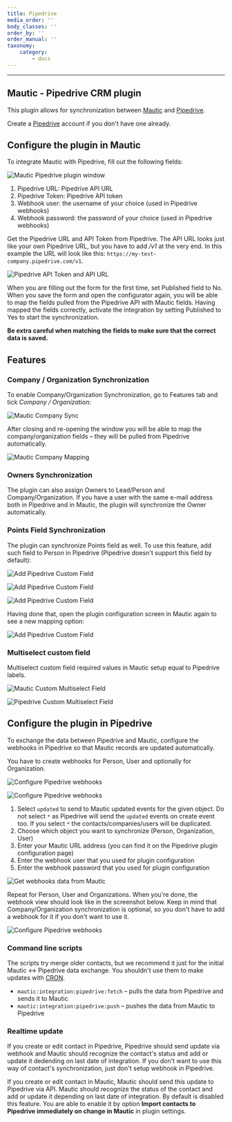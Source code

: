 ```yaml
---
title: Pipedrive
media_order: ''
body_classes: ''
order_by: ''
order_manual: ''
taxonomy:
    category:
        - docs
---
```


-------------------

## Mautic - Pipedrive CRM plugin

This plugin allows for synchronization between [Mautic] and [Pipedrive].

Create a [Pipedrive] account if you don't have one already.

## Configure the plugin in Mautic

To integrate Mautic with Pipedrive, fill out the following fields:

![Mautic Pipedrive plugin window](mautic_window_conf.png "Mautic Pipedrive plugin window")

1. Pipedrive URL: Pipedrive API URL
2. Pipedrive Token: Pipedrive API token
3. Webhook user: the username of your choice (used in Pipedrive webhooks)
4. Webhook password: the password of your choice (used in Pipedrive webhooks)

Get the Pipedrive URL and API Token from Pipedrive. The API URL looks just like your own Pipedrive URL, but you have to add _/v1_ at the very end. In this example the URL will look like this: `https://my-test-company.pipedrive.com/v1`.

![Pipedrive API Token and API URL](api_url_token.png "Pipedrive API Token and API URL")

When you are filling out the form for the first time, set Published field to No. When you save the form and open the configurator again, you will be able to map the fields pulled from the Pipedrive API with Mautic fields. Having mapped the fields correctly, activate the integration by setting Published to Yes to start the synchronization.

**Be extra careful when matching the fields to make sure that the correct data is saved.**

## Features

### Company / Organization Synchronization

To enable Company/Organization Synchronization, go to Features tab and tick *Company / Organization*:

![Mautic Company Sync](mautic_company_sync.png "Mautic Company Sync")

After closing and re-opening the window you will be able to map the company/organization fields – they will be pulled from Pipedrive automatically.

![Mautic Company Mapping](mautic_company_mapping.jpg "Mautic Company Mapping")

### Owners Synchronization

The plugin can also assign Owners to Lead/Person and Company/Organization. If you have a user with the same e-mail address both in Pipedrive and in Mautic, the plugin will synchronize the Owner automatically.

### Points Field Synchronization

The plugin can synchronize Points field as well. To use this feature, add such field to Person in Pipedrive (Pipedrive doesn't support this field by default):

![Add Pipedrive Custom Field](custom_field.png "Add Pipedrive Custom Field")

![Add Pipedrive Custom Field](custom_field_1.png "Add Pipedrive Custom Field")

![Add Pipedrive Custom Field](custom_field_2.png "Add Pipedrive Custom Field")

Having done that, open the plugin configuration screen in Mautic again to see a new mapping option:

![Add Pipedrive Custom Field](custom_field_3.png "Add Pipedrive Custom Field")

### Multiselect custom field

Multiselect custom field required values in Mautic setup equal to Pipedrive labels.

![Mautic Custom Multiselect Field](plugins-pipedrive-multiselect.png "Mautic Custom Multiselect Field")

![Pipedrive Custom Multiselect Field](plugins-pipedrive-multiselect-custom.png "Pipedrive Custom Multiselect Field")

## Configure the plugin in Pipedrive

To exchange the data between Pipedrive and Mautic, configure the webhooks in Pipedrive so that Mautic records are updated automatically.

You have to create webhooks for Person, User and optionally for Organization.

![Configure Pipedrive webhooks](webhooks_1.png "Configure Pipedrive webhooks")

![Configure Pipedrive webhooks](webhooks_2.png "Configure Pipedrive webhooks")

1. Select `updated` to send to Mautic updated events for the given object. Do not select `*` as Pipedrive will send the `updated` events on create event too. If you select `*` the contacts/companies/users will be duplicated.
2. Choose which object you want to synchronize (Person, Organization, User)
3. Enter your Mautic URL address (you can find it on the Pipedrive plugin configuration page)
4. Enter the webhook user that you used for plugin configuration
5. Enter the webhook password that you used for plugin configuration

![Get webhooks data from Mautic](webhooks_3.png "Get webhooks data from Mautic")

Repeat for Person, User and Organizations. When you're done, the webhook view should look like in the screenshot below. Keep in mind that Company/Organization synchronization is optional, so you don't have to add a webhook for it if you don't want to use it.

![Configure Pipedrive webhooks](webhooks_4.png "Configure Pipedrive webhooks")

### Command line scripts

The scripts try merge older contacts, but we recommend it just for the initial Mautic <-> Pipedrive data exchange.  You shouldn't use them to make updates with [CRON][cron].

* `mautic:integration:pipedrive:fetch` – pulls the data from Pipedrive and sends it to Mautic
* `mautic:integration:pipedrive:push` – pushes the data from Mautic to Pipedrive

### Realtime update

If you create or edit contact in Pipedrive, Pipedrive should send update via webhook and Mautic should recognize the contact's status and add or update it dedending on last date of integration. If you don't want to use this way of contact's synchronization, just don't setup webhook in Pipedrive.

If you create or edit contact in Mautic, Mautic should send this update to Pipedrive via API. Mautic should recognize the status of the contact and add or update it depending on last date of integration. By default is disabled this feature. You are able to enable it by option **Import contacts to Pipedrive immediately on change in Mautic** in plugin settings.

[Pipedrive]: <https://www.pipedrive.com>

[mautic]: <https://mautic.org>
[Mautic]: <https://mautic.org>

[field-mapping]: </plugins/plugin-resources/field-mapping>
[testing]: </plugins/plugin-resources/testing-integrations>
[points]: </points>
[cron]: </setup/cron-jobs>
